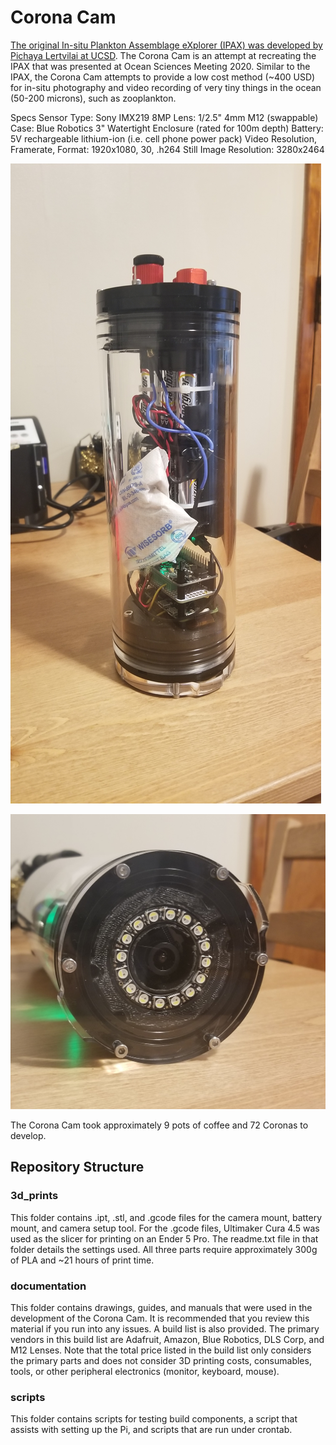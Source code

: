 # Corona Cam
[The original In-situ Plankton Assemblage eXplorer (IPAX) was developed by Pichaya Lertvilai at UCSD](https://agu.confex.com/agu/osm20/meetingapp.cgi/Paper/648464). The Corona Cam is an attempt at recreating the IPAX that was presented at Ocean Sciences Meeting 2020. Similar to the IPAX, the Corona Cam attempts to provide a low cost method (~400 USD) for in-situ photography and video recording of very tiny things in the ocean (50-200 microns), such as zooplankton.

Specs
Sensor Type: Sony IMX219 8MP
Lens: 1/2.5" 4mm M12 (swappable)
Case: Blue Robotics 3" Watertight Enclosure (rated for 100m depth)
Battery: 5V rechargeable lithium-ion (i.e. cell phone power pack)
Video Resolution, Framerate, Format: 1920x1080, 30, .h264
Still Image Resolution: 3280x2464  

![Cam_Tall](https://github.com/IanTBlack/corona_cam/blob/master/documentation/images/full_tall.jpg)

![Cam_Face](https://github.com/IanTBlack/corona_cam/blob/master/documentation/images/full_face.jpg)


The Corona Cam took approximately 9 pots of coffee and 72 Coronas to develop.


## Repository Structure
### 3d_prints
This folder contains .ipt, .stl, and .gcode files for the camera mount, battery mount, and camera setup tool. For the .gcode files, Ultimaker Cura 4.5 was used as the slicer for printing on an Ender 5 Pro. The readme.txt file in that folder details the settings used. All three parts require approximately 300g of PLA and ~21 hours of print time.

### documentation
This folder contains drawings, guides, and manuals that were used in the development of the Corona Cam. It is recommended that you review this material if you run into any issues.
A build list is also provided. The primary vendors in this build list are Adafruit, Amazon, Blue Robotics, DLS Corp, and M12 Lenses. Note that the total price listed in the build list only considers the primary parts and does not consider 3D printing costs, consumables, tools, or other peripheral electronics (monitor, keyboard, mouse).

### scripts
This folder contains scripts for testing build components, a script that assists with setting up the Pi, and scripts that are run under crontab.
